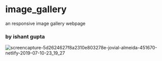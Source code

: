 # image_gallery
an responsive  image gallery webpage

### by ishant gupta

![screencapture-5d2624627f8a2310e803278e-jovial-almeida-451670-netlify-2019-07-10-23_19_27](https://user-images.githubusercontent.com/27751740/60991975-348c1500-a369-11e9-852e-585d058cc626.png)
